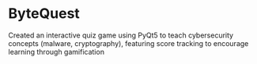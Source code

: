 # ByteQuest
 Created an interactive quiz game using PyQt5 to teach cybersecurity concepts (malware, cryptography),  featuring score tracking to encourage learning through gamification
